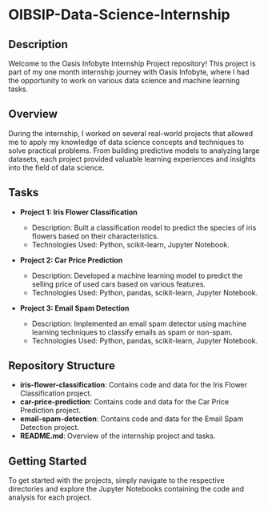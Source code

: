 # OIBSIP-Data-Science-Internship

## Description
Welcome to the Oasis Infobyte Internship Project repository! This project is part of my one month internship journey with Oasis Infobyte, where I had the opportunity to work on various data science and machine learning tasks.

## Overview
During the internship, I worked on several real-world projects that allowed me to apply my knowledge of data science concepts and techniques to solve practical problems. From building predictive models to analyzing large datasets, each project provided valuable learning experiences and insights into the field of data science.

## Tasks
- **Project 1: Iris Flower Classification**
  - Description: Built a classification model to predict the species of iris flowers based on their characteristics.
  - Technologies Used: Python, scikit-learn, Jupyter Notebook.

- **Project 2: Car Price Prediction**
  - Description: Developed a machine learning model to predict the selling price of used cars based on various features.
  - Technologies Used: Python, pandas, scikit-learn, Jupyter Notebook.

- **Project 3: Email Spam Detection**
  - Description: Implemented an email spam detector using machine learning techniques to classify emails as spam or non-spam.
  - Technologies Used: Python, pandas, scikit-learn, Jupyter Notebook.

## Repository Structure
- **iris-flower-classification**: Contains code and data for the Iris Flower Classification project.
- **car-price-prediction**: Contains code and data for the Car Price Prediction project.
- **email-spam-detection**: Contains code and data for the Email Spam Detection project.
- **README.md**: Overview of the internship project and tasks.

## Getting Started
To get started with the projects, simply navigate to the respective directories and explore the Jupyter Notebooks containing the code and analysis for each project.
